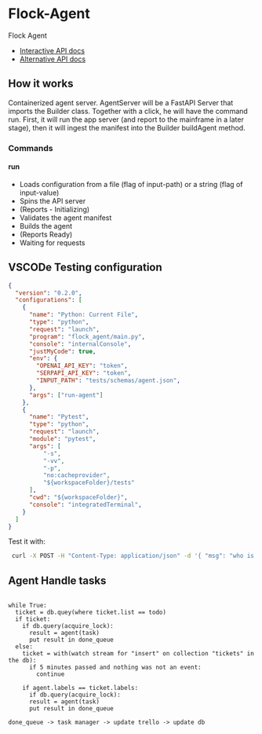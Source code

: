 # Flock-Agent

Flock Agent

- [Interactive API docs](http://127.0.0.1:8000/redoc)
- [Alternative API docs](http://127.0.0.1:8000/docs)

## How it works

Containerized agent server.
AgentServer will be a FastAPI Server that imports the Builder class.
Together with a click, he will have the command run.
First, it will run the app server (and report to the mainframe in a later stage), then it will ingest the manifest into the Builder buildAgent method.

### Commands

#### run

- Loads configuration from a file (flag of input-path) or a string (flag of input-value)
- Spins the API server
- (Reports - Initializing)
- Validates the agent manifest
- Builds the agent
- (Reports Ready)
- Waiting for requests

## VSCODe Testing configuration

```json
{
  "version": "0.2.0",
  "configurations": [
    {
      "name": "Python: Current File",
      "type": "python",
      "request": "launch",
      "program": "flock_agent/main.py",
      "console": "internalConsole",
      "justMyCode": true,
      "env": {
        "OPENAI_API_KEY": "token",
        "SERPAPI_API_KEY": "token",
        "INPUT_PATH": "tests/schemas/agent.json",
      },
      "args": ["run-agent"]
    },
    {
      "name": "Pytest",
      "type": "python",
      "request": "launch",
      "module": "pytest",
      "args": [
          "-s",
          "-vv",
          "-p",
          "no:cacheprovider",
          "${workspaceFolder}/tests"
      ],
      "cwd": "${workspaceFolder}",
      "console": "integratedTerminal",
    }
  ]
}
```

Test it with:

```bash
 curl -X POST -H "Content-Type: application/json" -d '{ "msg": "who is the president of USA?" }' localhost:8000/agent
```

## Agent Handle tasks


```pseudo-code

while True:
  ticket = db.quey(where ticket.list == todo)
  if ticket:
    if db.query(acquire_lock):
      result = agent(task)
      put result in done_queue
  else:
    ticket = with(watch stream for "insert" on collection "tickets" in the db):
      if 5 minutes passed and nothing was not an event:
        continue
      
    if agent.labels == ticket.labels:
      if db.query(acquire_lock):
      result = agent(task)
      put result in done_queue
```

```
done_queue -> task manager -> update trello -> update db
```
